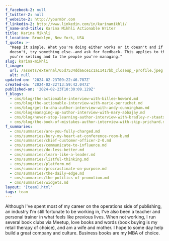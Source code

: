 ```yaml
---
f_facebook-2: null
f_twitter-2: null
f_website-2: http://yourmbr.com
f_linkedin-2: http://www.linkedin.com/in/karinamikhli/
f_name-and-title: Karina Mikhli Actionable Writer
title: Karina Mikhli
f_location: Brooklyn, New York, USA
f_quote: >-
  "Keep it simple. What you're doing either works or it doesn't and if it
  doesn't, try something else--and ask for feedback. This applies to the service
  you're selling and to the people you're managing."
slug: karina-mikhli
f_image:
  url: /assets/external/65d7534dda6ce1c1a11417bb_closeup_-profile.jpeg
  alt: null
updated-on: '2024-02-23T09:22:46.787Z'
created-on: '2024-02-22T13:59:42.047Z'
published-on: '2024-02-23T10:30:09.129Z'
f_blogs:
  - cms/blog/the-actionable-interview-with-billee-howard.md
  - cms/blog/the-actionable-interview-with-marie-perruchet.md
  - cms/blog/get-to-aha-author-interview-with-andy-cunningham.md
  - cms/blog/managing-up-author-interview-with-mary-abbajay.md
  - cms/blog/never-stop-learning-author-interview-with-bradley-r-staats.md
  - cms/blog/the-book-of-mistakes-author-interview-with-skip-prichard.md
f_summaries:
  - cms/summaries/are-you-fully-charged.md
  - cms/summaries/bury-my-heart-at-conference-room-b.md
  - cms/summaries/chief-customer-officer-2-0.md
  - cms/summaries/communicate-to-influence.md
  - cms/summaries/do-less-better.md
  - cms/summaries/learn-like-a-leader.md
  - cms/summaries/listful-thinking.md
  - cms/summaries/platform.md
  - cms/summaries/procrastinate-on-purpose.md
  - cms/summaries/the-daily-edge.md
  - cms/summaries/the-politics-of-promotion.md
  - cms/summaries/widgets.md
layout: '[team].html'
tags: team
---
```


Although I've spent most of my career on the operations side of publishing, an industry I'm still fortunate to be working in, I've also been a teacher and personal trainer in what feels like previous lives. When not working, I run several book clubs via Meetup, love books and words (book buying is my retail therapy of choice), and am a wife and mother. I hope to some day help build a great company and culture. Business books are my MBA of choice.
